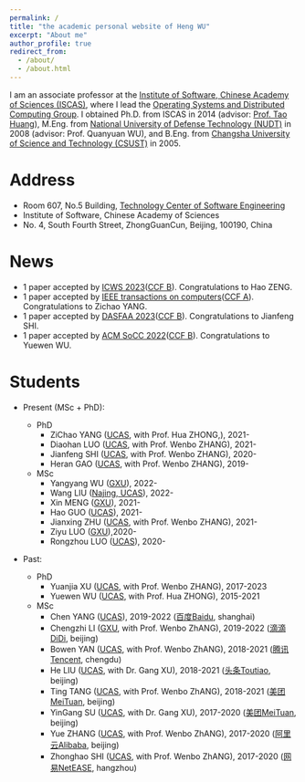 ```yaml
---
permalink: /
title: "the academic personal website of Heng WU"
excerpt: "About me"
author_profile: true
redirect_from: 
  - /about/
  - /about.html
---
```


I am an associate professor at the [Institute of Software, Chinese Academy of Sciences (ISCAS)](http://www.iscas.ac.cn/), 
where I lead the [Operating Systems and Distributed Computing Group](https://github.com/dos-lab). 
I obtained Ph.D. from ISCAS in 2014 (advisor: [Prof. Tao Huang](https://people.ucas.ac.cn/~iscashuangtao)), M.Eng. from 
[National University of Defense Technology (NUDT)](https://www.nudt.edu.cn/) in 2008 
(advisor: Prof. Quanyuan WU), and B.Eng. from [Changsha University of Science and Technology (CSUST)](https://www.csust.edu.cn/) in 2005.

Address
======
- Room 607, No.5 Building, [Technology Center of Software Engineering](http://tcse.cn/)
- Institute of Software, Chinese Academy of Sciences
- No. 4, South Fourth Street, ZhongGuanCun, Beijing, 100190, China

News
======
- 1 paper accepted by [ICWS 2023](https://conferences.computer.org/icws/2023/)([CCF B](https://www.ccf.org.cn/Academic_Evaluation/By_category/)). Congratulations to Hao ZENG.
- 1 paper accepted by [IEEE transactions on computers](https://ieeexplore.ieee.org/xpl/RecentIssue.jsp?reload=true&punumber=12)([CCF A](https://www.ccf.org.cn/Academic_Evaluation/By_category/)). Congratulations to Zichao YANG.
- 1 paper accepted by [DASFAA 2023](http://cic.tju.edu.cn/info/1041/3905.htm)([CCF B](https://www.ccf.org.cn/Academic_Evaluation/By_category/)). Congratulations to Jianfeng SHI.
- 1 paper accepted by [ACM SoCC 2022](http://acmsocc.org/2022/)([CCF B](https://www.ccf.org.cn/Academic_Evaluation/By_category/)). Congratulations to Yuewen WU.


Students
======
- Present (MSc + PhD):
  - PhD 
    - ZiChao YANG  ([UCAS](https://english.ucas.ac.cn/), with Prof. Hua ZHONG,), 2021-  
    - Diaohan LUO  ([UCAS](https://english.ucas.ac.cn/), with Prof. Wenbo ZHANG), 2021-
    - Jianfeng SHI ([UCAS](https://english.ucas.ac.cn/), with Prof. Wenbo ZHANG), 2020-
    - Heran GAO ([UCAS](https://english.ucas.ac.cn/), with Prof. Wenbo ZHANG), 2019-
  - MSc
    - Yangyang WU ([GXU](https://english.gxu.edu.cn/)), 2022-
    - Wang LIU ([Najing, UCAS](https://njc.ucas.ac.cn/Introduction_of_UCASNJ.htm)), 2022-
    - Xin MENG ([GXU](https://english.gxu.edu.cn/)), 2021-
    - Hao GUO ([UCAS](https://english.ucas.ac.cn/)), 2021-
    - Jianxing ZHU ([UCAS](https://english.ucas.ac.cn/), with Prof. Wenbo ZHANG), 2021-  
    - Ziyu LUO ([GXU](https://english.gxu.edu.cn/)),2020-
    - Rongzhou LUO ([UCAS](https://english.ucas.ac.cn/)), 2020-
 
- Past:
  - PhD
    - Yuanjia XU ([UCAS](https://english.ucas.ac.cn/), with Prof. Wenbo ZHANG), 2017-2023 
    - Yuewen WU ([UCAS](https://english.ucas.ac.cn/), with Prof. Hua ZHONG), 2015-2021 
  - MSc 
    - Chen YANG ([UCAS](https://english.ucas.ac.cn/)), 2019-2022 ([百度Baidu](https://ir.baidu.com/), shanghai)
    - Chengzhi LI ([GXU](https://english.gxu.edu.cn/), with Prof. Wenbo ZhANG), 2019-2022 ([滴滴DiDi](https://www.didiglobal.com/), beijing)
    - Bowen YAN  ([UCAS](https://english.ucas.ac.cn/), with Prof. Wenbo ZhANG), 2018-2021 ([腾讯Tencent](https://www.tencent.com/en-us), chengdu)
    - He LIU  ([UCAS](https://english.ucas.ac.cn/), with Dr. Gang XU), 2018-2021 ([头条Toutiao](https://www.toutiao.com/), beijing)
    - Ting TANG  ([UCAS](https://english.ucas.ac.cn/), with Prof. Wenbo ZhANG), 2018-2021 ([美团MeiTuan](https://bj.meituan.com/), beijing)
    - YinGang SU ([UCAS](https://english.ucas.ac.cn/), with Dr. Gang XU), 2017-2020 ([美团MeiTuan](https://bj.meituan.com/), beijing)
    - Yue ZHANG ([UCAS](https://english.ucas.ac.cn/), with Prof. Wenbo ZhANG), 2017-2020 ([阿里云Alibaba](https://www.alibabacloud.com/), beijing)
    - Zhonghao SHI ([UCAS](https://english.ucas.ac.cn/), with Prof. Wenbo ZhANG), 2017-2020 ([网易NetEASE](https://www.163.com/), hangzhou)

